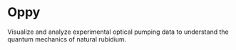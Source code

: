 # Oppy
Visualize and analyze experimental optical pumping data to understand the quantum mechanics of natural rubidium.
